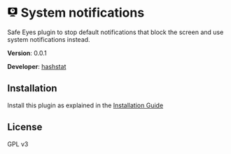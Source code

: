 # ![Alt text](icon.png?raw=true "System notifications") System notifications

Safe Eyes plugin to stop default notifications that block the screen and use system notifications instead.

**Version**: 0.0.1

**Developer**: [hashstat](https://github.com/akagadovskiy)

## Installation

Install this plugin as explained in the [Installation Guide](https://github.com/safeeyes/safeeyes-plugins#installation)

## License

GPL v3
